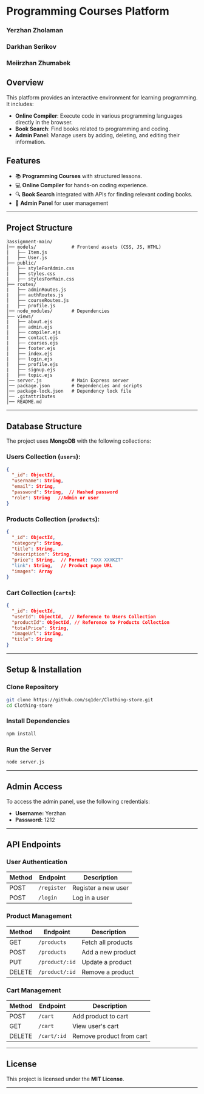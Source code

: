 # Programming Courses Platform

### Yerzhan Zholaman 
### Darkhan Serikov
### Meiirzhan Zhumabek

## Overview
This platform provides an interactive environment for learning programming. It includes:
- **Online Compiler**: Execute code in various programming languages directly in the browser.
- **Book Search**: Find books related to programming and coding.
- **Admin Panel**: Manage users by adding, deleting, and editing their information.


## Features
- 📚 **Programming Courses** with structured lessons.
- 💻 **Online Compiler** for hands-on coding experience.
- 🔍 **Book Search** integrated with APIs for finding relevant coding books.
- 🔧 **Admin Panel** for user management
---

## Project Structure
```
3assignment-main/
│── models/             # Frontend assets (CSS, JS, HTML)
|   ├── Item.js
|   ├── User.js
├── public/
|   ├── styleForAdmin.css
|   ├── styles.css
|   ├── stylesForMain.css
├── routes/
|   ├── adminRoutes.js
|   ├── authRoutes.js
|   ├── courseRoutes.js
|   ├── profile.js
│── node_modules/       # Dependencies
├── views/
|   ├── about.ejs
|   ├── admin.ejs
|   ├── compiler.ejs
|   ├── contact.ejs
|   ├── courses.ejs
|   ├── footer.ejs
|   ├── index.ejs
|   ├── login.ejs
|   ├── profile.ejs
|   ├── signup.ejs
|   ├── topic.ejs   
│── server.js           # Main Express server
│── package.json        # Dependencies and scripts
│── package-lock.json   # Dependency lock file
│── .gitattributes
│── README.md          
```

---

## Database Structure
The project uses **MongoDB** with the following collections:

### **Users Collection (`users`):**
```json
{
  "_id": ObjectId,
  "username": String,
  "email": String,
  "password": String,  // Hashed password
  "role": String   //Admin or user
}
```

### **Products Collection (`products`):**
```json
{
  "_id": ObjectId,
  "category": String,
  "title": String,
  "description": String,
  "price": String,  // Format: "XXX XXXKZT"
  "link": String,   // Product page URL
  "images": Array 
}
```

### **Cart Collection (`carts`):**
```json
{
  "_id": ObjectId,
  "userId": ObjectId,  // Reference to Users Collection
  "productId": ObjectId, // Reference to Products Collection
  "totalPrice": String,
  "imageUrl": String,
  "title": String
}
```

---

## Setup & Installation
### Clone Repository
```sh
git clone https://github.com/sq1der/Clothing-store.git
cd Clothing-store
```

### Install Dependencies
```sh
npm install
```

### Run the Server
```sh
node server.js
```

---

## Admin Access
To access the admin panel, use the following credentials:

- **Username:** Yerzhan
- **Password:** 1212  

---

## API Endpoints
### User Authentication
| Method | Endpoint       | Description         |
|--------|--------------|---------------------|
| POST   | `/register`   | Register a new user |
| POST   | `/login`      | Log in a user       |

### Product Management
| Method | Endpoint     | Description         |
|--------|-------------|---------------------|
| GET    | `/products`    | Fetch all products  |
| POST   | `/products`    | Add a new product   |
| PUT    | `/product/:id` | Update a product    |
| DELETE | `/product/:id` | Remove a product    |

### Cart Management
| Method | Endpoint         | Description          |
|--------|----------------|----------------------|
| POST   | `/cart`         | Add product to cart      |
| GET    | `/cart`         | View user's cart         |
| DELETE | `/cart/:id`     | Remove product from cart |

---

## License
This project is licensed under the **MIT License**.

---